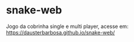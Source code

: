 # snake-web

Jogo da cobrinha single e multi player, acesse em: https://dausterbarbosa.github.io/snake-web/
